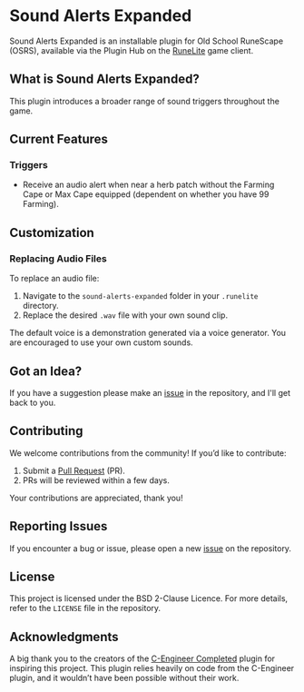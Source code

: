 # Sound Alerts Expanded

Sound Alerts Expanded is an installable plugin for Old School RuneScape (OSRS), available via the Plugin Hub on the [RuneLite](https://runelite.net) game client.

## What is Sound Alerts Expanded?
This plugin introduces a broader range of sound triggers throughout the game.

## Current Features
### Triggers
- Receive an audio alert when near a herb patch without the Farming Cape or Max Cape equipped (dependent on whether you have 99 Farming).


## Customization
### Replacing Audio Files
To replace an audio file:
1. Navigate to the `sound-alerts-expanded` folder in your `.runelite` directory.
2. Replace the desired `.wav` file with your own sound clip.

The default voice is a demonstration generated via a voice generator. You are encouraged to use your own custom sounds.

## Got an Idea?
If you have a suggestion please make an [issue](https://github.com/lewislarsen/sound-alerts-expanded/issues) in the repository, and I'll get back to you.

## Contributing
We welcome contributions from the community! If you’d like to contribute:
1. Submit a [Pull Request](https://github.com/lewislarsen/sound-alerts-expanded/pulls) (PR).
2. PRs will be reviewed within a few days.

Your contributions are appreciated, thank you!

## Reporting Issues
If you encounter a bug or issue, please open a new [issue](https://github.com/lewislarsen/sound-alerts-expanded/issues) on the repository.

## License
This project is licensed under the BSD 2-Clause Licence. For more details, refer to the `LICENSE` file in the repository.

## Acknowledgments
A big thank you to the creators of the [C-Engineer Completed](https://github.com/m0bilebtw/c-engineer-completed) plugin for inspiring this project. This plugin relies heavily on code from the C-Engineer plugin, and it wouldn’t have been possible without their work.